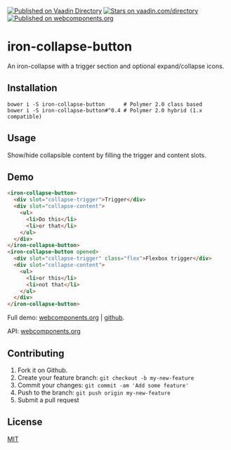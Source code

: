 [![Published on Vaadin  Directory](https://img.shields.io/badge/Vaadin%20Directory-published-00b4f0.svg)](https://vaadin.com/directory/component/jifalopsiron-collapse-button)
[![Stars on vaadin.com/directory](https://img.shields.io/vaadin-directory/star/jifalopsiron-collapse-button.svg)](https://vaadin.com/directory/component/jifalopsiron-collapse-button)
[![Published on webcomponents.org](https://img.shields.io/badge/webcomponents.org-published-blue.svg)](https://www.webcomponents.org/element/jifalops/iron-collapse-button)

# iron-collapse-button
An iron-collapse with a trigger section and optional expand/collapse icons.

## Installation

```
bower i -S iron-collapse-button      # Polymer 2.0 class based
bower i -S iron-collapse-button#^0.4 # Polymer 2.0 hybrid (1.x compatible)
```

## Usage
Show/hide collapsible content by filling the trigger and content slots.

## Demo
<!--
```
<custom-element-demo>
  <template>
    <script src="../webcomponentsjs/webcomponents-lite.js"></script>
    <link rel="import" href="iron-collapse-button.html">
    <custom-style>
      <style include="demo-pages-shared-styles">
        .flex {
          @apply --layout-flex;
        }
        iron-collapse-button {
          margin: 8px 0;
        }
        ul {
          margin-top: 0;
        }
      </style>
    </custom-style>
    <next-code-block></next-code-block>
  </template>
</custom-element-demo>
```
-->

```html
<iron-collapse-button>
  <div slot="collapse-trigger">Trigger</div>
  <div slot="collapse-content">
    <ul>
      <li>Do this</li>
      <li>or that</li>
    </ul>
  </div>
</iron-collapse-button>
<iron-collapse-button opened>
  <div slot="collapse-trigger" class="flex">Flexbox trigger</div>
  <div slot="collapse-content">
    <ul>
      <li>or this</li>
      <li>not that</li>
    </ul>
  </div>
</iron-collapse-button>
```

Full demo:
[webcomponents.org](https://www.webcomponents.org/element/jifalops/iron-collapse-button/demo/demo/index.html)
| [github](https://jifalops.github.io/iron-collapse-button/components/iron-collapse-button/demo/).

API: [webcomponents.org](https://www.webcomponents.org/element/jifalops/iron-collapse-button/iron-collapse-button)

## Contributing

1. Fork it on Github.
2. Create your feature branch: `git checkout -b my-new-feature`
3. Commit your changes: `git commit -am 'Add some feature'`
4. Push to the branch: `git push origin my-new-feature`
5. Submit a pull request

## License

[MIT](https://opensource.org/licenses/MIT)
